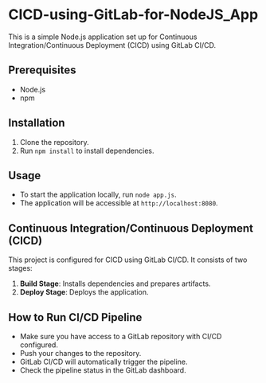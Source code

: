 # CICD-using-GitLab-for-NodeJS_App
This is a simple Node.js application set up for Continuous Integration/Continuous Deployment (CICD) using GitLab CI/CD.
## Prerequisites
- Node.js
- npm

## Installation
1. Clone the repository.
2. Run `npm install` to install dependencies.

## Usage
- To start the application locally, run `node app.js`.
- The application will be accessible at `http://localhost:8080`.

## Continuous Integration/Continuous Deployment (CICD)
This project is configured for CICD using GitLab CI/CD. It consists of two stages:
1. **Build Stage**: Installs dependencies and prepares artifacts.
2. **Deploy Stage**: Deploys the application.

## How to Run CI/CD Pipeline
- Make sure you have access to a GitLab repository with CI/CD configured.
- Push your changes to the repository.
- GitLab CI/CD will automatically trigger the pipeline.
- Check the pipeline status in the GitLab dashboard.
